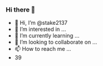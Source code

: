 ### Hi there 👋
- 👋 Hi, I’m @stake2137
- 👀 I’m interested in ...
- 🌱 I’m currently learning ...
- 💞️ I’m looking to collaborate on ...
- 📫 How to reach me ...
- 39
<!--
**Themanhdh/themanhdh** is a ✨ _special_ ✨ repository because its `README.md` (this file) appears on your GitHub profile.


